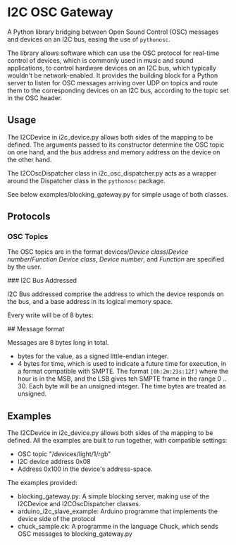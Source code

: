 # I2C OSC Gateway

A Python library bridging between Open Sound Control (OSC) messages and devices on an I2C bus, easing the use of ```pythonosc```.

The library allows software which can use the OSC protocol for real-time control of devices, which is commonly used in music and sound applications, to control hardware  devices on an I2C bus, which typically wouldn't be network-enabled. It provides the building block for a Python server to listen for OSC messages arriving over UDP on topics and route them to the corresponding devices on an I2C bus, according to the topic set in
the OSC header.

## Usage

The I2CDevice in i2c_device.py allows both sides of the mapping to be defined.
The arguments passed to its constructor determine the OSC topic on one hand, and the bus address and memory address on the device on the other hand.

The I2COscDispatcher class in i2c_osc_dispatcher.py acts as a wrapper around the Dispatcher class in the ```pythonosc``` package.

See below examples/blocking_gateway.py for simple usage of both classes.


## Protocols

### OSC Topics

The OSC topics are in the format devices/_Device class_/_Device number_/_Function_
_Device class_, _Device number_, and _Function_ are specified by the user.

### I2C Bus Addressed

I2C Bus addressed comprise the address to which the device responds on the bus, and a base address in its logical
memory space.

Every write will be of 8 bytes:

## Message format

Messages are 8 bytes long in total.

* bytes for the value, as a signed little-endian integer.
* 4 bytes for time, which is used to indicate a future time for execution, in a format compatible with SMPTE. The format ```[0h:2m:23s:12f]``` where the hour is in the MSB, and the LSB gives teh SMPTE frame in the range 0 .. 30. Each byte will be an unsigned integer. The time bytes are treated as unsigned.

## Examples

The I2CDevice in i2c_device.py allows both sides of the mapping to be defined. All the examples are built to run together, with compatible settings:

* OSC topic "/devices/light/1/rgb"
* I2C device address 0x08
* Address 0x100 in the device's address-space.

The examples provided:

* blocking_gateway.py: A simple blocking server, making use of the I2CDevice and I2COscDispatcher classes.
* arduino_i2c_slave_example: Arduino programme that implements the device side of the protocol
* chuck_sample.ck: A programme in the language Chuck, which sends OSC messages to blocking_gateway.py
